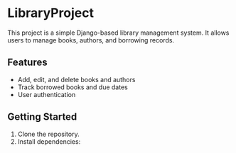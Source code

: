 # LibraryProject

This project is a simple Django-based library management system. It allows users to manage books, authors, and borrowing records.

## Features

- Add, edit, and delete books and authors
- Track borrowed books and due dates
- User authentication

## Getting Started

1. Clone the repository.
2. Install dependencies: